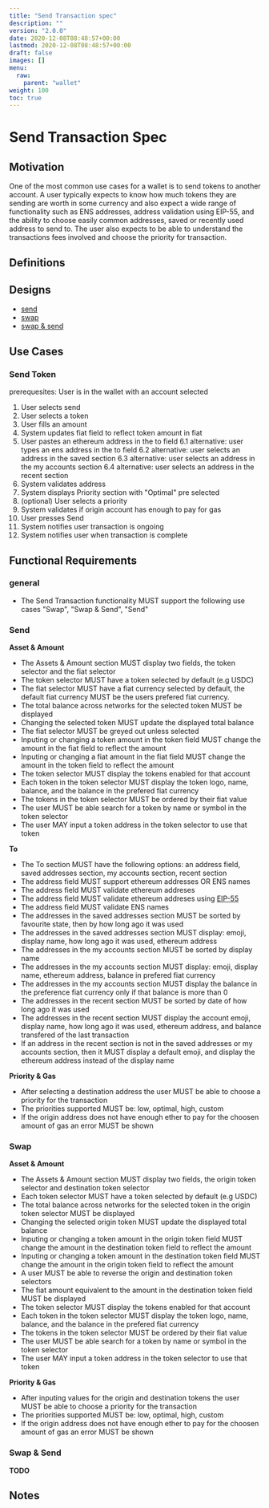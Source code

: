 ```yaml
---
title: "Send Transaction spec"
description: ""
version: "2.0.0"
date: 2020-12-08T08:48:57+00:00
lastmod: 2020-12-08T08:48:57+00:00
draft: false
images: []
menu:
  raw:
    parent: "wallet"
weight: 100
toc: true
---
```


# Send Transaction Spec

## Motivation

One of the most common use cases for a wallet is to send tokens to another account. A user typically expects to know how much tokens they are sending are worth in some currency and also expect a wide range of functionality such as ENS addresses, address validation using EIP-55, and the ability to choose easily common addresses, saved or recently used address to send to. The user also expects to be able to understand the transactions fees involved and choose the priority for transaction.

## Definitions

## Designs

- [send](https://www.figma.com/file/FkFClTCYKf83RJWoifWgoX/Wallet-v2?node-id=350%3A83031)
- [swap](https://www.figma.com/file/FkFClTCYKf83RJWoifWgoX/Wallet-v2?node-id=350%3A92081)
- [swap & send](https://www.figma.com/file/FkFClTCYKf83RJWoifWgoX/Wallet-v2?node-id=29%3A12317)

## Use Cases

### Send Token

prerequesites: User is in the wallet with an account selected

1. User selects send
2. User selects a token
3. User fills an amount
4. System updates fiat field to reflect token amount in fiat
5. User pastes an ethereum address in the to field
6.1 alternative: user types an ens address in the to field
6.2 alternative: user selects an address in the saved section
6.3 alternative: user selects an address in the my accounts section
6.4 alternative: user selects an address in the recent section
6. System validates address
7. System displays Priority section with "Optimal" pre selected
8. (optional) User selects a priority
9. System validates if origin account has enough to pay for gas
10. User presses Send
11. System notifies user transaction is ongoing
12. System notifies user when transaction is complete

## Functional Requirements

### general

- The Send Transaction functionality MUST support the following use cases "Swap", "Swap & Send", "Send"

### Send

**Asset & Amount**
- The Assets & Amount section MUST display two fields, the token selector and the fiat selector
- The token selector MUST have a token selected by default (e.g USDC)
- The fiat selector MUST have a fiat currency selected by default, the default fiat currency MUST be the users prefered fiat currency.
- The total balance across networks for the selected token MUST be displayed
- Changing the selected token MUST update the displayed total balance
- The fiat selector MUST be greyed out unless selected
- Inputing or changing a token amount in the token field MUST change the amount in the fiat field to reflect the amount
- Inputing or changing a fiat amount in the fiat field MUST change the amount in the token field to reflect the amount
- The token selector MUST display the tokens enabled for that account
- Each token in the token selector MUST display the token logo, name, balance, and the balance in the prefered fiat currency
- The tokens in the token selector MUST be ordered by their fiat value
- The user MUST be able search for a token by name or symbol in the token selector
- The user MAY input a token address in the token selector to use that token

**To**
- The To section MUST have the following options: an address field, saved addresses section, my accounts section, recent section
- The address field MUST support ethereum addresses OR ENS names
- The address field MUST validate ethereum addreses
- The address field MUST validate ethereum addreses using [EIP-55](https://eips.ethereum.org/EIPS/eip-55)
- The address field MUST validate ENS names
- The addresses in the saved addresses section MUST be sorted by favourite state, then by how long ago it was used
- The addresses in the saved addresses section MUST display: emoji, display name, how long ago it was used, ethereum address
- The addresses in the my accounts section MUST be sorted by display name
- The addresses in the my accounts section MUST display: emoji, display name, ethereum address, balance in prefered fiat currency 
- The addresses in the my accounts section MUST display the balance in the preference fiat currency only if that balance is more than 0
- The addresses in the recent section MUST be sorted by date of how long ago it was used
- The addresses in the recent section MUST display the account emoji, display name, how long ago it was used, ethereum address, and balance transfered of the last transaction
- If an address in the recent section is not in the saved addresses or my accounts section, then it MUST display a default emoji, and display the ethereum address instead of the display name

**Priority & Gas**
- After selecting a destination address the user MUST be able to choose a priority for the transaction
- The priorities supported MUST be: low, optimal, high, custom
- If the origin address does not have enough ether to pay for the choosen amount of gas an error MUST be shown

### Swap

**Asset & Amount**
- The Assets & Amount section MUST display two fields, the origin token selector and destination token selector
- Each token selector MUST have a token selected by default (e.g USDC)
- The total balance across networks for the selected token in the origin token selector MUST be displayed
- Changing the selected origin token MUST update the displayed total balance
- Inputing or changing a token amount in the origin token field MUST change the amount in the destination token field to reflect the amount
- Inputing or changing a token amount in the destination token field MUST change the amount in the origin token field to reflect the amount
- A user MUST be able to reverse the origin and destination token selectors
- The fiat amount equivalent to the amount in the destination token field MUST be displayed
- The token selector MUST display the tokens enabled for that account
- Each token in the token selector MUST display the token logo, name, balance, and the balance in the prefered fiat currency
- The tokens in the token selector MUST be ordered by their fiat value
- The user MUST be able search for a token by name or symbol in the token selector
- The user MAY input a token address in the token selector to use that token

**Priority & Gas**
- After inputing values for the origin and destination tokens the user MUST be able to choose a priority for the transaction
- The priorities supported MUST be: low, optimal, high, custom
- If the origin address does not have enough ether to pay for the choosen amount of gas an error MUST be shown

### Swap & Send

**TODO**

## Notes

